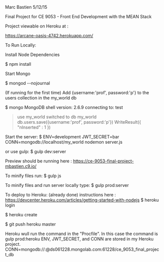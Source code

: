 Marc Bastien
5/12/15

Final Project for CE 9053 - Front End Development with the MEAN Stack

Project viewable on Heroku at :

https://arcane-oasis-4742.herokuapp.com/

To Run Locally:

Install Node Dependencies

$ npm install

Start Mongo

$ mongod --nojournal

(If running for the first time) Add {username:'prof', password:'p'} to the users collection in the my_world db

$ mongo
MongoDB shell version: 2.6.9
connecting to: test
> use my_world
switched to db my_world
> db.users.save({username:'prof', password:'p'})
WriteResult({ "nInserted" : 1 })

Start the server:
$ ENV=development JWT_SECRET=bar CONN=mongodb://localhost/my_world nodemon server.js

or use gulp:
$ gulp dev:server

Preview should be running here : https://ce-9053-final-project-mbastien.c9.io/

To minify files run:
$ gulp js

To minify files and run server locally type:
$ gulp prod:server

To deploy to Heroku: (already done) instructions here : https://devcenter.heroku.com/articles/getting-started-with-nodejs
$ heroku login

$ heroku create

$ git push heroku master

Heroku wull run the command in the "Procfile".  In this case the command is gulp prod:heroku
ENV, JWT_SECRET, and CONN are stored in my Heroku project.  CONN=mongodb://<username>:<password>@ds061228.mongolab.com:61228/ce_9053_final_project_db

